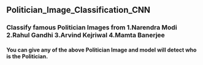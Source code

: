 ## Politician_Image_Classification_CNN
### Classify famous Politician Images from 1.Narendra Modi  2.Rahul Gandhi  3.Arvind Kejriwal  4.Mamta Banerjee
#### You can give any of the above Politician Image and model will  detect who is the Politician.
